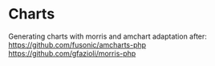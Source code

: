 # Charts
Generating charts with morris and amchart
adaptation after:
  https://github.com/fusonic/amcharts-php
  https://github.com/gfazioli/morris-php
  
  
